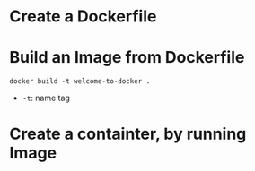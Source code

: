 # Create a Dockerfile

# Build an Image from Dockerfile
`docker build -t welcome-to-docker .`
- `-t`: name tag   

# Create a containter, by running Image
